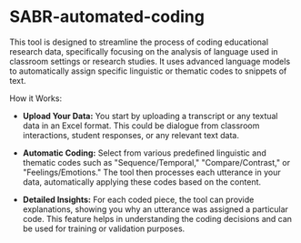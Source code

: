 # SABR-automated-coding

This tool is designed to streamline the process of coding educational research data, specifically focusing on the analysis of language used in classroom settings or research studies. It uses advanced language models to automatically assign specific linguistic or thematic codes to snippets of text.

How it Works:

* **Upload Your Data:** You start by uploading a transcript or any textual data in an Excel format. This could be dialogue from classroom interactions, student responses, or any relevant text data.

* **Automatic Coding:** Select from various predefined linguistic and thematic codes such as "Sequence/Temporal," "Compare/Contrast," or "Feelings/Emotions." The tool then processes each utterance in your data, automatically applying these codes based on the content.

* **Detailed Insights:** For each coded piece, the tool can provide explanations, showing you why an utterance was assigned a particular code. This feature helps in understanding the coding decisions and can be used for training or validation purposes.

